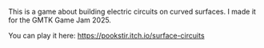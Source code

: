 This is a game about building electric circuits on curved surfaces.
I made it for the GMTK Game Jam 2025.

You can play it here: https://pookstir.itch.io/surface-circuits
